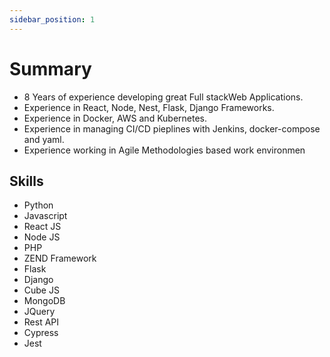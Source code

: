 ```yaml
---
sidebar_position: 1
---
```

# Summary

* 8 Years of experience developing great Full stackWeb Applications.
* Experience in React, Node, Nest, Flask, Django Frameworks.
* Experience in Docker, AWS and Kubernetes.
* Experience in managing CI/CD pieplines with Jenkins, docker-compose and yaml.
* Experience working in Agile Methodologies based work environmen

## Skills


* Python
* Javascript
* React JS
* Node JS
* PHP
* ZEND Framework
* Flask
* Django
* Cube JS
* MongoDB
* JQuery
* Rest API
* Cypress
* Jest

